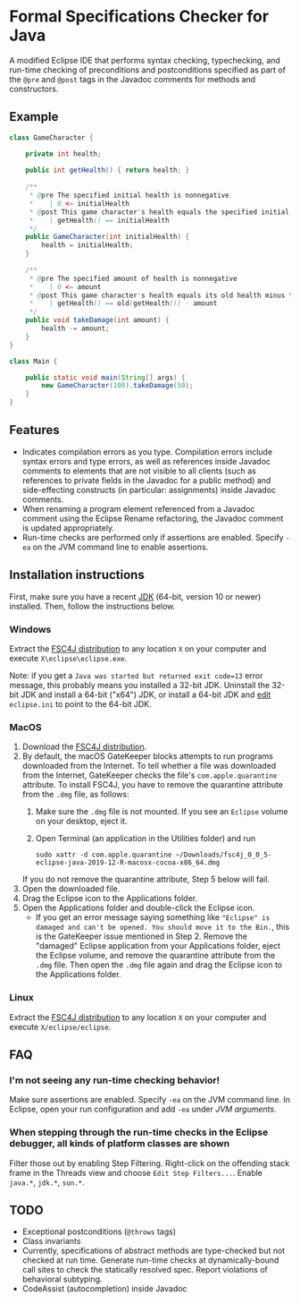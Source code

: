 # Formal Specifications Checker for Java

A modified Eclipse IDE that performs syntax checking, typechecking, and run-time checking of preconditions and postconditions specified as part of the `@pre` and `@post` tags in the Javadoc comments for methods and constructors.

## Example

```java
class GameCharacter {

    private int health;
    
    public int getHealth() { return health; }
    
    /**
     * @pre The specified initial health is nonnegative.
     *    | 0 <= initialHealth
     * @post This game character's health equals the specified initial health.
     *    | getHealth() == initialHealth
     */
    public GameCharacter(int initialHealth) {
        health = initialHealth;
    }
    
    /**
     * @pre The specified amount of health is nonnegative
     *    | 0 <= amount
     * @post This game character's health equals its old health minus the specified amount of health.
     *    | getHealth() == old(getHealth()) - amount
     */
    public void takeDamage(int amount) {
        health -= amount;
    }
}

class Main {

    public static void main(String[] args) {
        new GameCharacter(100).takeDamage(50);
    }
}
```

## Features
- Indicates compilation errors as you type. Compilation errors include syntax errors and type errors, as well as references inside Javadoc comments to elements that are not visible to all clients (such as references to private fields in the Javadoc for a public method) and side-effecting constructs (in particular: assignments) inside Javadoc comments.
- When renaming a program element referenced from a Javadoc comment using the Eclipse Rename refactoring, the Javadoc comment is updated appropriately.
- Run-time checks are performed only if assertions are enabled. Specify `-ea` on the JVM command line to enable assertions.

## Installation instructions

First, make sure you have a recent [JDK](https://www.oracle.com/technetwork/java/javase/downloads/index.html) (64-bit, version 10 or newer) installed. Then, follow the instructions below.

### Windows

Extract the [FSC4J distribution](https://github.com/fsc4j/fsc4j/releases/download/0_0_5/fsc4j_0_0_5-eclipse-java-2019-12-R-win32-x86_64.zip) to any location `X` on your computer and execute `X\eclipse\eclipse.exe`.

Note: if you get a `Java was started but returned exit code=13` error message, this probably means you installed a 32-bit JDK. Uninstall the 32-bit JDK and install a 64-bit ("x64") JDK, or install a 64-bit JDK and [edit](https://www.eclipse.org/forums/index.php/t/198527/) `eclipse.ini` to point to the 64-bit JDK.

### MacOS

1. Download the [FSC4J distribution](https://github.com/fsc4j/fsc4j/releases/download/0_0_5/fsc4j_0_0_5-eclipse-java-2019-12-R-macosx-cocoa-x86_64.dmg).
2. By default, the macOS GateKeeper blocks attempts to run programs downloaded from the Internet. To tell whether a file was downloaded from the Internet, GateKeeper checks the file's `com.apple.quarantine` attribute. To install FSC4J, you have to remove the quarantine attribute from the `.dmg` file, as follows:
    1. Make sure the `.dmg` file is not mounted. If you see an `Eclipse` volume on your desktop, eject it.
    2. Open Terminal (an application in the Utilities folder) and run

           sudo xattr -d com.apple.quarantine ~/Downloads/fsc4j_0_0_5-eclipse-java-2019-12-R-macosx-cocoa-x86_64.dmg
    
    If you do not remove the quarantine attribute, Step 5 below will fail.
3. Open the downloaded file.
4. Drag the Eclipse icon to the Applications folder.
5. Open the Applications folder and double-click the Eclipse icon.
    - If you get an error message saying something like `"Eclipse" is damaged and can't be opened. You should move it to the Bin.`, this is the GateKeeper issue mentioned in Step 2. Remove the "damaged" Eclipse application from your Applications folder, eject the Eclipse volume, and remove the quarantine attribute from the `.dmg` file. Then open the `.dmg` file again and drag the Eclipse icon to the Applications folder.

### Linux

Extract the [FSC4J distribution](https://github.com/fsc4j/fsc4j/releases/download/0_0_5/fsc4j_0_0_5-eclipse-java-2019-12-R-linux-gtk-x86_64.tar.gz) to any location `X` on your computer and execute `X/eclipse/eclipse`.

## FAQ

### I'm not seeing any run-time checking behavior!

Make sure assertions are enabled. Specify `-ea` on the JVM command line. In Eclipse, open your run configuration and add `-ea` under *JVM arguments*.

### When stepping through the run-time checks in the Eclipse debugger, all kinds of platform classes are shown

Filter those out by enabling Step Filtering. Right-click on the offending stack frame in the Threads view and choose `Edit Step Filters...`. Enable `java.*`, `jdk.*`, `sun.*`.

## TODO
- Exceptional postconditions (`@throws` tags)
- Class invariants
- Currently, specifications of abstract methods are type-checked but not checked at run time. Generate run-time checks at dynamically-bound call sites to check the statically resolved spec. Report violations of behavioral subtyping.
- CodeAssist (autocompletion) inside Javadoc
